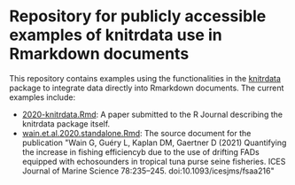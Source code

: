 # Repository for publicly accessible examples of knitrdata use in Rmarkdown documents

This repository contains examples using the functionalities in the
[knitrdata](https://github.com/dmkaplan2000/knitrdata) package to
integrate data directly into Rmarkdown documents. The current examples
include:

* [2020-knitrdata.Rmd](2020-knitrdata.Rmd): A paper submitted to the R
  Journal describing the knitrdata package itself.
* [wain.et.al.2020.standalone.Rmd](wain.et.al.2020.standalone.Rmd):
  The source document for the publication "Wain G, Guéry L, Kaplan DM,
  Gaertner D (2021) Quantifying the increase in fishing efficiencyb
  due to the use of drifting FADs equipped with echosounders in
  tropical tuna purse seine fisheries. ICES Journal of Marine Science
  78:235–245. doi:10.1093/icesjms/fsaa216"

